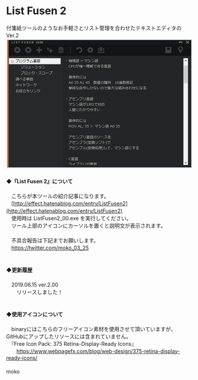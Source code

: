 # List Fusen 2
付箋紙ツールのようなお手軽さとリスト管理を合わせたテキストエディタのVer.2  　  
![image](image/LisetFusen2_01.jpg)
　  
　  
**◆『List Fusen 2』について**  
　  
　こちらが本ツールの紹介記事になります。  
　[http://effect.hatenablog.com/entry/ListFusen2](http://effect.hatenablog.com/entry/ListFusen2) 
　  
　使用時は ListFusen2_00.exe を実行してください。  
　ツール上部のアイコンにカーソルを置くと説明文が表示されます。  
　  
　不具合報告は下記までお願いします。  
　https://twitter.com/moko_03_25  
　  
　  
**◆更新履歴**  
　  
　2019.06.15 ver.2.00  
　　リリースしました！  
　  
　  
**◆使用アイコンについて**  
　  
　binaryにはこちらのフリーアイコン素材を使用させて頂いていますが、GitHubにアップしたリソースには含まれていません。  
　『Free Icon Pack: 375 Retina-Display-Ready Icons』    
　　https://www.webpagefx.com/blog/web-design/375-retina-display-ready-icons/  
　  
moko
